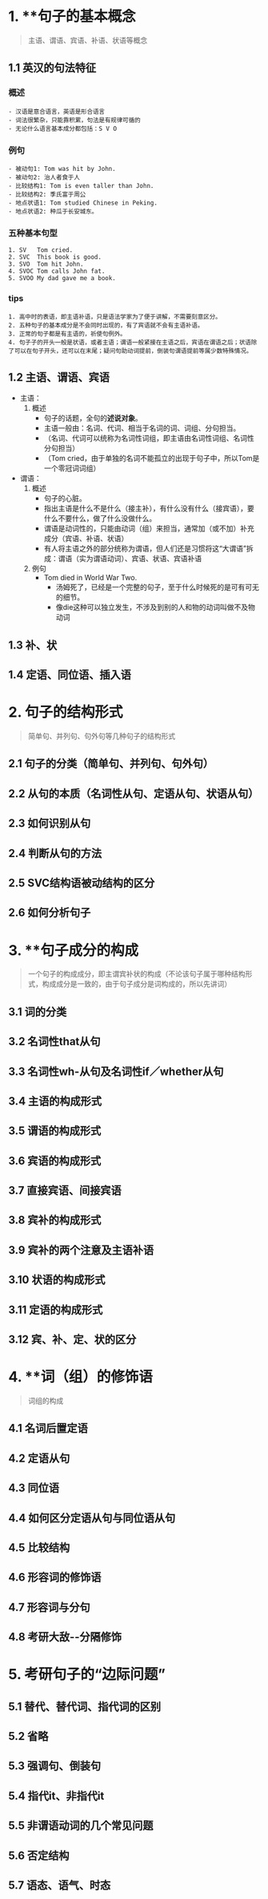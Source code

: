 # 1. **句子的基本概念
> 主语、谓语、宾语、补语、状语等概念

## 1.1 英汉的句法特征
### 概述
    - 汉语是意合语言，英语是形合语言
    - 词法很繁杂，只能靠积累，句法是有规律可循的
    - 无论什么语言基本成分都包括：S V O
### 例句
    - 被动句1: Tom was hit by John.
    - 被动句2: 治人者食于人
    - 比较结构1: Tom is even taller than John.     
    - 比较结构2: 季氏富于周公
    - 地点状语1: Tom studied Chinese in Peking.
    - 地点状语2: 种瓜于长安城东。
### 五种基本句型
    1. SV   Tom cried.
    2. SVC  This book is good.
    3. SVO  Tom hit John.
    4. SVOC Tom calls John fat.
    5. SVOO My dad gave me a book.
### tips
    1. 高中时的表语，即主语补语，只是语法学家为了便于讲解，不需要刻意区分。
    2. 五种句子的基本成分是不会同时出现的，有了宾语就不会有主语补语。
    3. 正常的句子都是有主语的，祈使句例外。
    4. 句子子的开头一般是状语，或者主语；谓语一般紧接在主语之后，宾语在谓语之后；状语除了可以在句子开头，还可以在末尾；疑问句助动词提前，倒装句谓语提前等属少数特殊情况。
    
## 1.2 主语、谓语、宾语
- 主语：
    1. 概述 
        - 句子的话题，全句的**述说对象**。
        - 主语一般由：名词、代词、相当于名词的词、词组、分句担当。
        - （名词、代词可以统称为名词性词组，即主语由名词性词组、名词性分句担当）
        - （Tom cried，由于单独的名词不能孤立的出现于句子中，所以Tom是一个零冠词词组）
- 谓语：
    1. 概述 
        - 句子的心脏。
        - 指出主语是什么不是什么（接主补），有什么没有什么（接宾语），要什么不要什么，做了什么没做什么。
        - 谓语是动词性的，只能由动词（组）来担当，通常加（或不加）补充成分（宾语、补语、状语）
        - 有人将主语之外的部分统称为谓语，但人们还是习惯将这“大谓语”拆成：谓语（实为谓语动词）、宾语、状语、宾语补语
    2. 例句
        - Tom died in World War Two.
            - 汤姆死了，已经是一个完整的句子，至于什么时候死的是可有可无的细节。
            - 像die这种可以独立发生，不涉及到别的人和物的动词叫做不及物动词
    

## 1.3 补、状
## 1.4 定语、同位语、插入语

# 2. 句子的结构形式
> 简单句、并列句、句外句等几种句子的结构形式

## 2.1 句子的分类（简单句、并列句、句外句）
## 2.2 从句的本质（名词性从句、定语从句、状语从句）
## 2.3 如何识别从句
## 2.4 判断从句的方法
## 2.5 SVC结构语被动结构的区分
## 2.6 如何分析句子

# 3. **句子成分的构成
> 一个句子的构成成分，即主谓宾补状的构成（不论该句子属于哪种结构形式，构成成分是一致的，由于句子成分是词构成的，所以先讲词）
## 3.1 词的分类
## 3.2 名词性that从句
## 3.3 名词性wh-从句及名词性if／whether从句
## 3.4 主语的构成形式
## 3.5 谓语的构成形式
## 3.6 宾语的构成形式
## 3.7 直接宾语、间接宾语
## 3.8 宾补的构成形式
## 3.9 宾补的两个注意及主语补语
## 3.10 状语的构成形式
## 3.11 定语的构成形式
## 3.12 宾、补、定、状的区分

# 4. **词（组）的修饰语
> 词组的构成
## 4.1 名词后置定语
## 4.2 定语从句
## 4.3 同位语
## 4.4 如何区分定语从句与同位语从句
## 4.5 比较结构
## 4.6 形容词的修饰语
## 4.7 形容词与分句
## 4.8 考研大敌--分隔修饰

# 5. 考研句子的“边际问题”
## 5.1 替代、替代词、指代词的区别
## 5.2 省略
## 5.3 强调句、倒装句
## 5.4 指代it、非指代it
## 5.5 非谓语动词的几个常见问题
## 5.6 否定结构
## 5.7 语态、语气、时态


